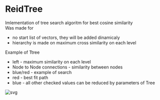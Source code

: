 # ReidTree
Imlementation of tree search algoritm for best cosine similarity <br>
Was made for
- no start list of vectors, they will be added dinamicaly
- hierarchy is made on maximum cross similarity on each level

Example of Ttree
- left - maximum similarity on each level
- Node to Node connections - similarity between nodes
- blue/red - example of search
 - red - best fit path
 -  blue - all other checked values
         can be reduced by parameters of Tree 


![svg](https://user-images.githubusercontent.com/39636444/155248128-253c6b4b-bd22-4ac5-9071-92675f27cab7.svg)
